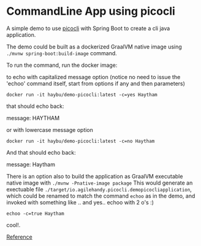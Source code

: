 # CommandLine App using picocli

A simple demo to use [picocli](https://picocli.info/#_introduction) with Spring Boot to create a cli java application.

The demo could be built as a dockerized GraalVM native image using ```./mvnw spring-boot:build-image``` command.

To run the command, run the docker image:

to echo with capitalized message option (notice no need to issue the 'echoo' command itself, start from options if any and then parameters)
```shell
docker run -it haybu/demo-picocli:latest -c=yes Haytham
```

that should echo back:

message: HAYTHAM

or with lowercase message option

```shell
docker run -it haybu/demo-picocli:latest -c=no Haytham
```
And that should echo back:

message: Haytham


There is an option also to build the application as GraalVM executable native image with ```./mvnw -Pnative-image package```
This would generate an exectuable file ```./target/io.agilehandy.picocli.demopicocliapplication```, which could be renamed
to match the command ```echoo``` as in the demo, and invoked with something like .. and yes.. echoo with 2 o's :)  

```echoo -c=true Haytham```

cool!.



[Reference](https://github.com/remkop/picocli/tree/master/picocli-spring-boot-starter)
